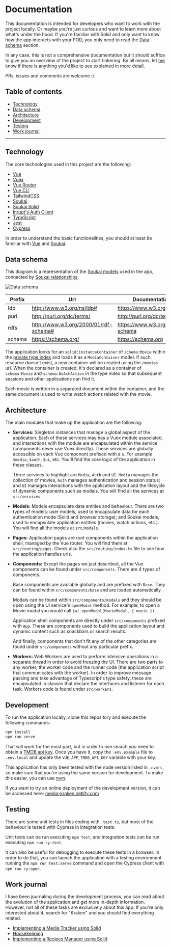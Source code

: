 # Documentation

This documentation is intended for developers who want to work with the project locally. Or maybe you're just curious and want to learn more about what's under the hood. If you're familiar with Solid and only want to know how the app interacts with your POD, you only need to read the [Data schema](#data-schema) section.

In any case, this is not a comprehensive documentation but it should suffice to give you an overview of the project to start tinkering. By all means, let [me](https://noeldemartin.com) know if there is anything you'd like to see explained in more detail.

PRs, issues and comments are welcome :).

## Table of contents

- [Technology](#technology)
- [Data schema](#data-schema)
- [Architecture](#architecture)
- [Development](#development)
- [Testing](#testing)
- [Work journal](#work-journal)

-----

## Technology

The core technologies used in this project are the following:

- [Vue](https://vuejs.org/)
- [Vuex](https://vuex.vuejs.org/)
- [Vue Router](https://router.vuejs.org/)
- [Vue CLI](https://cli.vuejs.org/)
- [TailwindCSS](https://tailwindcss.com/)
- [Soukai](https://soukai.js.org/)
- [Soukai Solid](https://github.com/NoelDeMartin/soukai-solid)
- [Inrupt's Auth Client](https://github.com/inrupt/solid-client-authn-js/)
- [TypeScript](https://www.typescriptlang.org/)
- [Jest](https://jestjs.io/)
- [Cypress](https://www.cypress.io/)

In order to understand the basic functionalities, you should at least be familiar with [Vue](https://vuejs.org/) and [Soukai](https://soukai.js.org/).

## Data schema

This diagram is a representation of the [Soukai models](https://soukai.js.org/guide/defining-models.html) used in the app, connected by [Soukai relationships](https://soukai.js.org/guide/defining-models.html#relationships).

![Data schema](Classes.jpg)

| Prefix     | Url                                     | Documentation                        |
| ---------- | --------------------------------------- | ------------------------------------ |
| ldp        | http://www.w3.org/ns/ldp#               | https://www.w3.org/ns/ldp            |
| purl       | http://purl.org/dc/terms/               | http://purl.org/dc/terms             |
| rdfs       | http://www.w3.org/2000/01/rdf-schema#   | https://www.w3.org/TR/rdf-schema     |
| schema     | https://schema.org/                     | https://schema.org                   |

The application looks for an `solid:instanceContainer` of `schema:Movie` within the [private type index](https://github.com/solid/solid/blob/master/proposals/data-discovery.md#unlisted-type-index) and loads it as a `MediaContainer` model. If such resource doesn't exist, a new container will be created using the `/movies` url. When the container is created, it's declared as a container of `schema:Movie` and `schema:WatchAction` in the type index so that subsequent sessions and other applications can find it.

Each movie is written in a separated document within the container, and the same document is used to write watch actions related with the movie.

## Architecture

The main modules that make up the application are the following:

- **Services:** Singleton instances that manage a global aspect of the application. Each of these services may has a Vuex module associated, and interactions with the module are encapsulated within the service (components never use Vuex directly). These services are globally accessible on each Vue component prefixed with a `$`. For example `$media`, `$auth`, `$ui`, etc. You'll find the core logic of the application in these classes.

  Three services to highlight are `Media`, `Auth` and `UI`. `Media` manages the collection of movies, `Auth` manages authentication and session status; and `UI` manages interactions with the application layout and the lifecycle of dynamic components such as modals. You will find all the services at `src/services`.

- **Models:** Models encapsulate data entities and behaviour. There are two types of models: user models, used to encapsulate data for each authentication mode (Solid and browser storage); and Soukai models, used to encapsulate application entities (movies, watch actions, etc.). You will find all the models at `src/models`.

- **Pages:** Application pages are root components within the application shell, managed by the Vue router. You will find them at `src/routing/pages`. Check also the `src/routing/index.ts` file to see how the application handles urls.

- **Components:** Except the pages we just described, all the Vue components can be found under `src/components`. There are 4 types of components.

  Base components are available globally and are prefixed with `Base`. They can be found within `src/components/base` and are loaded automatically.

  Modals can be found within `src/components/modals` and they should be open using the UI service's `openModal` method. For example, to open a Movie modal you would call `$ui.openModal(MovieModal, { movie })`.

  Application shell components are directly under `src/components` prefixed with `App`. These are components used to build the application layout and dynamic content such as snackbars or search results.

  And finally, components that don't fit any of the other categories are found under `src/components` without any particular prefix.

- **Workers:** Web Workers are used to perform intensive operations in a separate thread in order to avoid freezing the UI. There are two parts to any worker, the worker code and the runner code (the application script that communicates with the worker). In order to improve message passing and take advantage of Typescript's type safety, these are encapsulated in classes that declare the interfaces and listener for each task. Workers code is found under `src/workers`.

## Development

To run the application locally, clone this repository and execute the following commands:

```sh
npm install
npm run serve
```

That will work for the most part, but in order to use search you need to obtain a [TMDB api key](https://developers.themoviedb.org/3/getting-started/introduction). Once you have it, copy the `.env.example` file to `.env.local` and update the `VUE_APP_TMDB_API_KEY` variable with your key.

This application has only been tested with the node version listed in `.nvmrc`, so make sure that you're using the same version for development. To make this easier, you can use [nvm](https://github.com/nvm-sh/nvm).

If you want to try an online deployment of the development version, it can be accessed here: [media-kraken.netlify.com](https://media-kraken.netlify.com)

## Testing

There are some unit tests in files ending with `.test.ts`, but most of the behaviour is tested with Cypress in integration tests.

Unit tests can be run executing `npm test`, and integration tests can be run executing `npm run cy:test`.

It can also be useful for debugging to execute these tests in a browser. In order to do that, you can launch the application with a testing environment running the `npm run test:serve` command and open the Cypress client with `npm run cy:open`.

## Work journal

I have been journaling during the development process, you can read about the evolution of the application and get more in-depth information. However, not all of these tasks are exclusively about this app. If you're only interested about it, search for "Kraken" and you should find everything related.

- [Implementing a Media Tracker using Solid](https://noeldemartin.com/tasks/implementing-a-media-tracker-using-solid)
- [Housekeeping](https://noeldemartin.com/tasks/housekeeping)
- [Implementing a Recipes Manager using Solid](https://noeldemartin.com/tasks/implementing-a-recipes-manager-using-solid)
